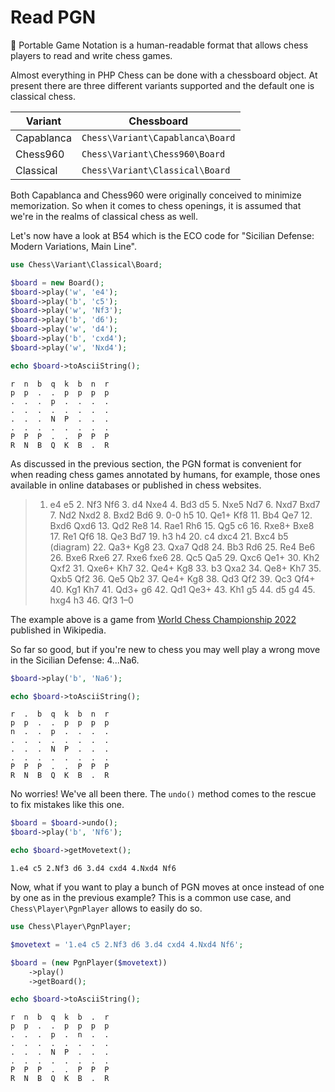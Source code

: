 # Read PGN

📌 Portable Game Notation is a human-readable format that allows chess players to read and write chess games.

Almost everything in PHP Chess can be done with a chessboard object. At present there are three different variants supported and the default one is classical chess.

| Variant | Chessboard |
| ------- | ---------- |
| Capablanca | `Chess\Variant\Capablanca\Board` |
| Chess960 | `Chess\Variant\Chess960\Board` |
| Classical | `Chess\Variant\Classical\Board` |

Both Capablanca and Chess960 were originally conceived to minimize memorization. So when it comes to chess openings, it is assumed that we're in the realms of classical chess as well.

Let's now have a look at B54 which is the ECO code for "Sicilian Defense: Modern Variations, Main Line".

```php
use Chess\Variant\Classical\Board;

$board = new Board();
$board->play('w', 'e4');
$board->play('b', 'c5');
$board->play('w', 'Nf3');
$board->play('b', 'd6');
$board->play('w', 'd4');
$board->play('b', 'cxd4');
$board->play('w', 'Nxd4');

echo $board->toAsciiString();
```

```
r  n  b  q  k  b  n  r
p  p  .  .  p  p  p  p
.  .  .  p  .  .  .  .
.  .  .  .  .  .  .  .
.  .  .  N  P  .  .  .
.  .  .  .  .  .  .  .
P  P  P  .  .  P  P  P
R  N  B  Q  K  B  .  R
```

As discussed in the previous section, the PGN format is convenient for when reading chess games annotated by humans, for example, those ones available in online databases or published in chess websites.

> 1. e4 e5 2. Nf3 Nf6 3. d4 Nxe4 4. Bd3 d5 5. Nxe5 Nd7 6. Nxd7 Bxd7 7. Nd2 Nxd2 8. Bxd2 Bd6 9. 0-0 h5 10. Qe1+ Kf8 11. Bb4 Qe7 12. Bxd6 Qxd6 13. Qd2 Re8 14. Rae1 Rh6 15. Qg5 c6 16. Rxe8+ Bxe8 17. Re1 Qf6 18. Qe3 Bd7 19. h3 h4 20. c4 dxc4 21. Bxc4 b5 (diagram) 22. Qa3+ Kg8 23. Qxa7 Qd8 24. Bb3 Rd6 25. Re4 Be6 26. Bxe6 Rxe6 27. Rxe6 fxe6 28. Qc5 Qa5 29. Qxc6 Qe1+ 30. Kh2 Qxf2 31. Qxe6+ Kh7 32. Qe4+ Kg8 33. b3 Qxa2 34. Qe8+ Kh7 35. Qxb5 Qf2 36. Qe5 Qb2 37. Qe4+ Kg8 38. Qd3 Qf2 39. Qc3 Qf4+ 40. Kg1 Kh7 41. Qd3+ g6 42. Qd1 Qe3+ 43. Kh1 g5 44. d5 g4 45. hxg4 h3 46. Qf3 1–0

The example above is a game from [World Chess Championship 2022](https://en.wikipedia.org/wiki/World_Chess_Championship_2021) published in Wikipedia.

So far so good, but if you're new to chess you may well play a wrong move in the Sicilian Defense: 4...Na6.

```php
$board->play('b', 'Na6');

echo $board->toAsciiString();
```

```
r  .  b  q  k  b  n  r
p  p  .  .  p  p  p  p
n  .  .  p  .  .  .  .
.  .  .  .  .  .  .  .
.  .  .  N  P  .  .  .
.  .  .  .  .  .  .  .
P  P  P  .  .  P  P  P
R  N  B  Q  K  B  .  R
```

No worries! We've all been there. The `undo()` method comes to the rescue to fix mistakes like this one.

```php
$board = $board->undo();
$board->play('b', 'Nf6');

echo $board->getMovetext();
```

```
1.e4 c5 2.Nf3 d6 3.d4 cxd4 4.Nxd4 Nf6
```

Now, what if you want to play a bunch of PGN moves at once instead of one by one as in the previous example? This is a common use case, and `Chess\Player\PgnPlayer` allows to easily do so.

```php
use Chess\Player\PgnPlayer;

$movetext = '1.e4 c5 2.Nf3 d6 3.d4 cxd4 4.Nxd4 Nf6';

$board = (new PgnPlayer($movetext))
    ->play()
    ->getBoard();

echo $board->toAsciiString();
```

```
r  n  b  q  k  b  .  r
p  p  .  .  p  p  p  p
.  .  .  p  .  n  .  .
.  .  .  .  .  .  .  .
.  .  .  N  P  .  .  .
.  .  .  .  .  .  .  .
P  P  P  .  .  P  P  P
R  N  B  Q  K  B  .  R
```
